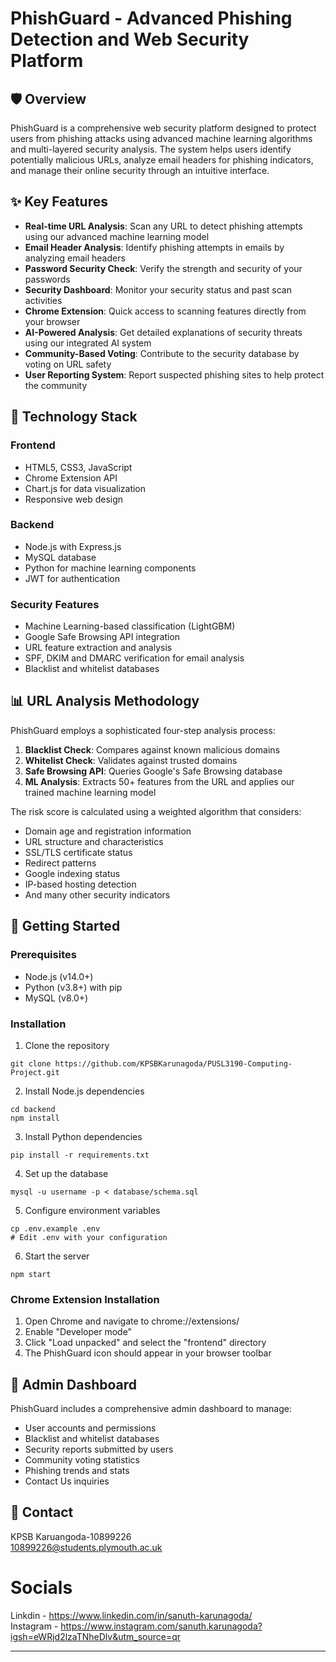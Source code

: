 # PhishGuard - Advanced Phishing Detection and Web Security Platform


## 🛡️ Overview

PhishGuard is a comprehensive web security platform designed to protect users from phishing attacks using advanced machine learning algorithms and multi-layered security analysis. The system helps users identify potentially malicious URLs, analyze email headers for phishing indicators, and manage their online security through an intuitive interface.

## ✨ Key Features

- **Real-time URL Analysis**: Scan any URL to detect phishing attempts using our advanced machine learning model
- **Email Header Analysis**: Identify phishing attempts in emails by analyzing email headers
- **Password Security Check**: Verify the strength and security of your passwords
- **Security Dashboard**: Monitor your security status and past scan activities
- **Chrome Extension**: Quick access to scanning features directly from your browser
- **AI-Powered Analysis**: Get detailed explanations of security threats using our integrated AI system
- **Community-Based Voting**: Contribute to the security database by voting on URL safety
- **User Reporting System**: Report suspected phishing sites to help protect the community

## 🧠 Technology Stack

### Frontend
- HTML5, CSS3, JavaScript
- Chrome Extension API
- Chart.js for data visualization
- Responsive web design

### Backend
- Node.js with Express.js
- MySQL database
- Python for machine learning components
- JWT for authentication

### Security Features
- Machine Learning-based classification (LightGBM)
- Google Safe Browsing API integration
- URL feature extraction and analysis
- SPF, DKIM and DMARC verification for email analysis
- Blacklist and whitelist databases

## 📊 URL Analysis Methodology

PhishGuard employs a sophisticated four-step analysis process:

1. **Blacklist Check**: Compares against known malicious domains
2. **Whitelist Check**: Validates against trusted domains
3. **Safe Browsing API**: Queries Google's Safe Browsing database
4. **ML Analysis**: Extracts 50+ features from the URL and applies our trained machine learning model

The risk score is calculated using a weighted algorithm that considers:
- Domain age and registration information
- URL structure and characteristics
- SSL/TLS certificate status
- Redirect patterns
- Google indexing status
- IP-based hosting detection
- And many other security indicators

## 🚀 Getting Started

### Prerequisites
- Node.js (v14.0+)
- Python (v3.8+) with pip
- MySQL (v8.0+)

### Installation

1. Clone the repository
```
git clone https://github.com/KPSBKarunagoda/PUSL3190-Computing-Project.git

```

2. Install Node.js dependencies
```
cd backend
npm install
```

3. Install Python dependencies
```
pip install -r requirements.txt
```

4. Set up the database
```
mysql -u username -p < database/schema.sql
```

5. Configure environment variables
```
cp .env.example .env
# Edit .env with your configuration
```

6. Start the server
```
npm start
```

### Chrome Extension Installation

1. Open Chrome and navigate to chrome://extensions/
2. Enable "Developer mode"
3. Click "Load unpacked" and select the "frontend" directory
4. The PhishGuard icon should appear in your browser toolbar

## 👥 Admin Dashboard

PhishGuard includes a comprehensive admin dashboard to manage:

- User accounts and permissions
- Blacklist and whitelist databases
- Security reports submitted by users
- Community voting statistics
- Phishing trends and stats
- Contact Us inquiries

## 🔗 Contact

KPSB Karuangoda-10899226 <br>
10899226@students.plymouth.ac.uk


# Socials  

Linkdin - https://www.linkedin.com/in/sanuth-karunagoda/ <br>
Instagram - https://www.instagram.com/sanuth.karunagoda?igsh=eWRjd2lzaTNheDlv&utm_source=qr

---


